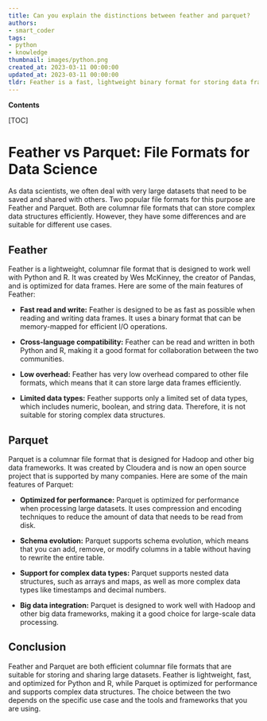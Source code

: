 ```yaml
---
title: Can you explain the distinctions between feather and parquet?
authors:
- smart_coder
tags:
- python
- knowledge
thumbnail: images/python.png
created_at: 2023-03-11 00:00:00
updated_at: 2023-03-11 00:00:00
tldr: Feather is a fast, lightweight binary format for storing data frames while Parquet is a columnar storage format optimized for large-scale query processing.
---
```


**Contents**

[TOC]

# Feather vs Parquet: File Formats for Data Science

As data scientists, we often deal with very large datasets that need to be saved and shared with others. Two popular file formats for this purpose are Feather and Parquet. Both are columnar file formats that can store complex data structures efficiently. However, they have some differences and are suitable for different use cases. 

## Feather
Feather is a lightweight, columnar file format that is designed to work well with Python and R. It was created by Wes McKinney, the creator of Pandas, and is optimized for data frames. Here are some of the main features of Feather:

* **Fast read and write:** Feather is designed to be as fast as possible when reading and writing data frames. It uses a binary format that can be memory-mapped for efficient I/O operations.

* **Cross-language compatibility:** Feather can be read and written in both Python and R, making it a good format for collaboration between the two communities.

* **Low overhead:** Feather has very low overhead compared to other file formats, which means that it can store large data frames efficiently.

* **Limited data types:** Feather supports only a limited set of data types, which includes numeric, boolean, and string data. Therefore, it is not suitable for storing complex data structures.

## Parquet
Parquet is a columnar file format that is designed for Hadoop and other big data frameworks. It was created by Cloudera and is now an open source project that is supported by many companies. Here are some of the main features of Parquet:

* **Optimized for performance:** Parquet is optimized for performance when processing large datasets. It uses compression and encoding techniques to reduce the amount of data that needs to be read from disk.

* **Schema evolution:** Parquet supports schema evolution, which means that you can add, remove, or modify columns in a table without having to rewrite the entire table.

* **Support for complex data types:** Parquet supports nested data structures, such as arrays and maps, as well as more complex data types like timestamps and decimal numbers.

* **Big data integration:** Parquet is designed to work well with Hadoop and other big data frameworks, making it a good choice for large-scale data processing.

## Conclusion
Feather and Parquet are both efficient columnar file formats that are suitable for storing and sharing large datasets. Feather is lightweight, fast, and optimized for Python and R, while Parquet is optimized for performance and supports complex data structures. The choice between the two depends on the specific use case and the tools and frameworks that you are using.
